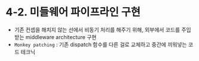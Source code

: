 # 4-2. 미들웨어 파이프라인 구현
 - 기존 컨셉을 해치지 않는 선에서 비동기 처리를 해주기 위해, 외부에서 코드를 주입받는 middleware architecture 구현
 - `Monkey patching` : 기존 dispatch 함수를 다른 걸로 교체하고 중간에 끼워넣는 코드 테크닉 